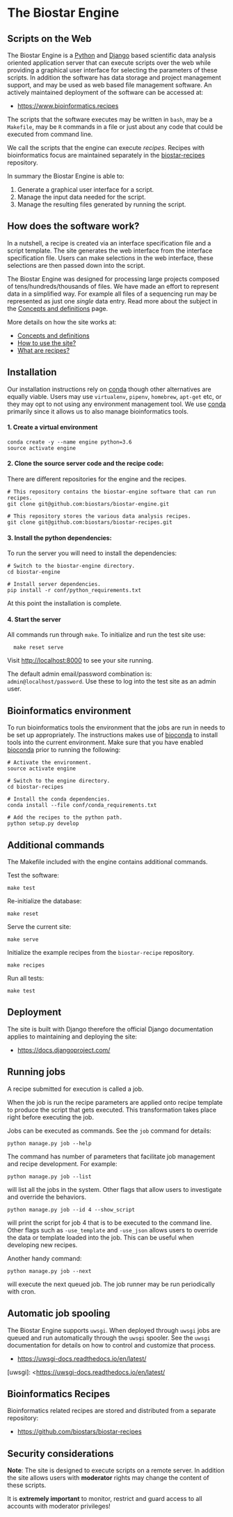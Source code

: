 # The Biostar Engine

## Scripts on the Web

[python]: https://www.python.org/
[django]: https://www.djangoproject.com/

The Biostar Engine is a [Python][python] and [Django][django] based scientific data analysis oriented application server that can execute scripts over the web while providing a graphical user interface for selecting the parameters of these scripts. In addition the software has data storage and project management support, and may be used as web based file management software. An actively maintained deployment of the software can be accessed at:

* <https://www.bioinformatics.recipes>

The scripts that the software executes may be written in `bash`, may be a `Makefile`, may be `R` commands in a file or just about any code that could be executed from command line.

We call the scripts that the engine can execute *recipes*. Recipes with bioinformatics focus are maintained separately in the [biostar-recipes][recipes] repository.

In summary the Biostar Engine is able to:

1. Generate a graphical user interface for a script.
2. Manage the input data needed for the script.
3. Manage the resulting files generated by running the script.

[recipes]: https://github.com/biostars/biostar-recipes

## How does the software work?

In a nutshell, a recipe is created via an interface specification file and a script template.
The site generates the web interface from the interface specification file. Users can make selections in the web interface, these selections
are then passed down into the script.

The Biostar Engine was designed for processing large projects composed of tens/hundreds/thousands of files. We have made an effort
to represent data in a simplified way. For example all files of a sequencing run may be represented as just one *single* data entry. Read more about the subject in the [Concepts and definitions][engine-concepts] page.

More details on how the site works at:

* [Concepts and definitions][engine-concepts]
* [How to use the site?][engine-howto]
* [What are recipes?][recipe-howto]

[engine-concepts]: docs/engine-concepts.md
[engine-howto]: docs/engine-howto.md
[recipe-howto]: https://github.com/biostars/biostar-recipes/blob/master/docs/recipe-howto.md

## Installation

Our installation instructions rely on [conda][conda] though other alternatives are equally viable. Users may use `virtualenv`, `pipenv`, `homebrew`, `apt-get` etc, or they may opt to not using any environment management tool. We use [conda][conda] primarily since it allows us to also manage bioinformatics tools.

#### 1\. Create a virtual environment

[conda]: https://conda.io/docs/

    conda create -y --name engine python=3.6
    source activate engine
    
#### 2\. Clone the source server code and the recipe code:

There are different repositories for the engine and the recipes.

    # This repository contains the biostar-engine software that can run recipes.
    git clone git@github.com:biostars/biostar-engine.git

    # This repository stores the various data analysis recipes.
    git clone git@github.com:biostars/biostar-recipes.git
    
#### 3\. Install the python dependencies:

To run the server you will need to install the dependencies:

    # Switch to the biostar-engine directory.
    cd biostar-engine
    
    # Install server dependencies.
    pip install -r conf/python_requirements.txt
    
At this point the installation is complete.

#### 4\. Start the server

All commands run through `make`. To initialize and run the test site use:

      make reset serve
   
Visit <http://localhost:8000> to see your site running. 

The default admin email/password combination is: `admin@localhost/password`. Use these to log into the test site as an admin user.

## Bioinformatics environment

To run bioinformatics tools the environment that the jobs are run in needs to be set up appropriately. The instructions makes use of [bioconda][bioconda] to install tools into the current environment. Make sure that you have enabled [bioconda][bioconda] prior to running the following:

    # Activate the environment.
    source activate engine
      
    # Switch to the engine directory.
    cd biostar-recipes
    
    # Install the conda dependencies.
    conda install --file conf/conda_requirements.txt

    # Add the recipes to the python path.
    python setup.py develop

[bioconda]: https://bioconda.github.io/

## Additional commands

The Makefile included with the engine contains additional commands.

Test the software:

    make test

Re-initialize the database:

    make reset 
 
Serve the current site:

    make serve

Initialize the example recipes from the `biostar-recipe` repository.

    make recipes

Run all tests:

    make test

## Deployment

The site is built with Django therefore the official Django documentation applies to maintaining and deploying the site:

* <https://docs.djangoproject.com/>

## Running jobs 

A recipe submitted for execution is called a job.

When the job is run the recipe parameters are applied onto recipe template to produce the script that gets executed. This transformation takes place right before executing the job.

Jobs can be executed as commands. See the `job` command for details:

    python manage.py job --help
    
The command has number of parameters that facilitate job management and recipe development.
For example:

    python manage.py job --list
    
will list all the jobs in the system. Other flags that allow users to investigate and override the behaviors.

    python manage.py job --id 4 --show_script
    
will print the script for job 4 that is to be executed to the command line. Other flags such as `-use_template` and `-use_json` allows users to override the data or template loaded into the job.
This can be useful when developing new recipes.

Another handy command:

    python manage.py job --next
    
will execute the next queued job. The job runner may be run periodically with cron.

## Automatic job spooling

The Biostar Engine supports `uwsgi`. When deployed through 
`uwsgi` jobs are queued and run automatically through the `uwsgi` spooler. See the `uwsgi` documentation  for details on how to control and customize that process.

* <https://uwsgi-docs.readthedocs.io/en/latest/>

[uwsgi]: <https://uwsgi-docs.readthedocs.io/en/latest/

## Bioinformatics Recipes

Bioinformatics related recipes are stored and distributed from a separate repository:

* <https://github.com/biostars/biostar-recipes>

## Security considerations

**Note**: The site is designed to execute scripts on a remote server. In addition the site 
allows users with **moderator** rights may change the content of these scripts.

It is **extremely important** to monitor, restrict and guard access to all
accounts with moderator privileges!
